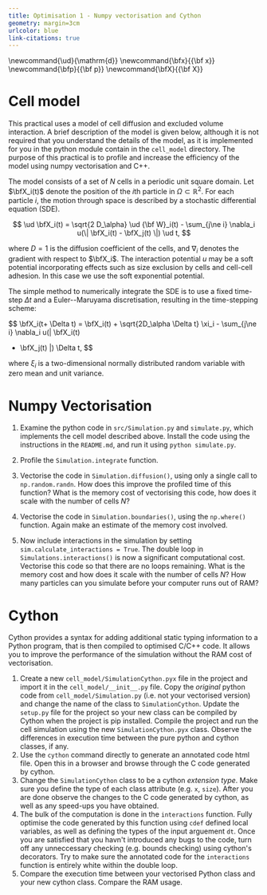 ```yaml
---
title: Optimisation 1 - Numpy vectorisation and Cython
geometry: margin=3cm
urlcolor: blue
link-citations: true
---
```


\newcommand{\ud}{\mathrm{d}}
\newcommand{\bfx}{{\bf x}}
\newcommand{\bfp}{{\bf p}}
\newcommand{\bfX}{{\bf X}}


# Cell model

This practical uses a model of cell diffusion and excluded volume interaction. A brief 
description of the model is given below, although it is not required that you understand 
the details of the model, as it is implemented for you in
the python module contain in the `cell_model` directory. The purpose of this practical
is to profile and increase the efficiency of the model using numpy vectorisation and
C++.

The model consists of a set of $N$ cells in a periodic unit square domain. Let
$\bfX_i(t)$ denote the position of the $i$th particle in $\Omega \subset \mathbb R^2$.
For each particle $i$, the motion through space is described by a stochastic
differential equation (SDE).


$$
\ud \bfX_i(t) = \sqrt{2 D_\alpha} \ud {\bf W}_i(t) - \sum_{j\ne i} \nabla_i u(\| \bfX_i(t) - \bfX_j(t) \|) \ud t,
$$

where $D=1$ is the diffusion coefficient of the cells, and $\nabla_i$ denotes the
gradient with respect to $\bfX_i$. The interaction potential $u$ may be a soft potential
incorporating effects such as size exclusion by cells and cell-cell adhesion. In this
case we use the soft exponential potential.

The simple method to numerically integrate the SDE is to use a fixed time-step $\Delta 
t$ and a Euler--Maruyama discretisation, resulting in the time-stepping scheme:

$$ 
\bfX_i(t+ \Delta t) = \bfX_i(t) + \sqrt{2D_\alpha \Delta t} \xi_i - \sum_{j\ne i} \nabla_i u(\| \bfX_i(t)
  - \bfX_j(t) \|) \Delta t, 
$$

where $\xi_i$ is a two-dimensional normally distributed random variable with zero mean
and unit variance.

# Numpy Vectorisation

1. Examine the python code in `src/Simulation.py` and `simulate.py`, which implements
   the cell model described above. Install the code
   using the instructions in the `README.md`, and run it using `python
   simulate.py`.

1. Profile the `Simulation.integrate` function.

1. Vectorise the code in `Simulation.diffusion()`, using only a single call to
   `np.random.randn`. How does this improve the profiled time of this function? What is
   the memory cost of vectorising this code, how does it scale with the number of cells 
   $N$?

1. Vectorise the code in `Simulation.boundaries()`, using the `np.where()` function.
   Again make an estimate of the memory cost involved.

1. Now include interactions in the simulation by setting `sim.calculate_interactions =
   True`. The double loop in `Simulations.interactions()` is now a significant
   computational cost. Vectorise this code so that there are no loops remaining. What is
   the memory cost and how does it scale with the number of cells $N$? How
   many particles can you simulate before your computer runs out of RAM?

# Cython

Cython provides a syntax for adding additional static typing information to a Python 
program, that is then compiled to optimised C/C++ code. It allows you to improve the 
performance of the simulation without the RAM cost of vectorisation.

1. Create a new `cell_model/SimulationCython.pyx` file in the project and import it in 
   the `cell_model/__init__.py` file. Copy the *original* python code from 
   `cell_model/Simulation.py` (i.e. not your vectorised version) and change the name of 
   the class to `SimulationCython`. Update the `setup.py` file for the project so your 
   new class can be compiled by Cython when the project is pip installed. Compile the 
   project and run the cell simulation using the new `SimulationCython.pyx` class. 
   Observe the differences in execution time between the pure python and cython classes, 
   if any.
1. Use the `cython` command directly to generate an annotated code html file. Open this 
   in a browser and browse through the C code generated by cython.
1. Change the `SimulationCython` class to be a cython *extension type*. Make sure you 
   define the type of each class attribute (e.g. `x`, `size`). After you are done 
   observe the changes to the C code generated by cython, as well as any speed-ups you 
   have obtained.
1. The bulk of the computation is done in the `interactions` function. Fully optimise 
   the code generated by this function using `cdef` defined local variables, as well as 
   defining the types of the input arguement `dt`. Once you are satisfied that you 
   havn't introduced any bugs to the code, turn off any unneccessary checking (e.g. 
   bounds checking) using cython's decorators. Try to make sure the annotated code for 
   the `interactions` function is entirely white within the double loop.
1. Compare the execution time between your vectorised Python class and your new cython 
   class. Compare the RAM usage.
